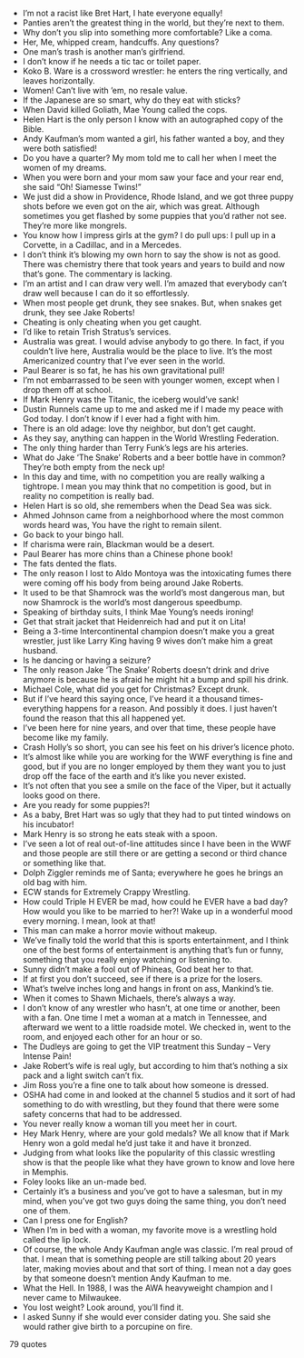  - I’m not a racist like Bret Hart, I hate everyone equally!
 - Panties aren’t the greatest thing in the world, but they’re next to them.
 - Why don’t you slip into something more comfortable? Like a coma.
 - Her, Me, whipped cream, handcuffs. Any questions?
 - One man’s trash is another man’s girlfriend.
 - I don’t know if he needs a tic tac or toilet paper.
 - Koko B. Ware is a crossword wrestler: he enters the ring vertically, and leaves horizontally.
 - Women! Can’t live with ’em, no resale value.
 - If the Japanese are so smart, why do they eat with sticks?
 - When David killed Goliath, Mae Young called the cops.
 - Helen Hart is the only person I know with an autographed copy of the Bible.
 - Andy Kaufman’s mom wanted a girl, his father wanted a boy, and they were both satisfied!
 - Do you have a quarter? My mom told me to call her when I meet the women of my dreams.
 - When you were born and your mom saw your face and your rear end, she said “Oh! Siamesse Twins!”
 - We just did a show in Providence, Rhode Island, and we got three puppy shots before we even got on the air, which was great. Although sometimes you get flashed by some puppies that you’d rather not see. They’re more like mongrels.
 - You know how I impress girls at the gym? I do pull ups: I pull up in a Corvette, in a Cadillac, and in a Mercedes.
 - I don’t think it’s blowing my own horn to say the show is not as good. There was chemistry there that took years and years to build and now that’s gone. The commentary is lacking.
 - I’m an artist and I can draw very well. I’m amazed that everybody can’t draw well because I can do it so effortlessly.
 - When most people get drunk, they see snakes. But, when snakes get drunk, they see Jake Roberts!
 - Cheating is only cheating when you get caught.
 - I’d like to retain Trish Stratus’s services.
 - Australia was great. I would advise anybody to go there. In fact, if you couldn’t live here, Australia would be the place to live. It’s the most Americanized country that I’ve ever seen in the world.
 - Paul Bearer is so fat, he has his own gravitational pull!
 - I’m not embarrassed to be seen with younger women, except when I drop them off at school.
 - If Mark Henry was the Titanic, the iceberg would’ve sank!
 - Dustin Runnels came up to me and asked me if I made my peace with God today. I don’t know if I ever had a fight with him.
 - There is an old adage: love thy neighbor, but don’t get caught.
 - As they say, anything can happen in the World Wrestling Federation.
 - The only thing harder than Terry Funk’s legs are his arteries.
 - What do Jake ‘The Snake’ Roberts and a beer bottle have in common? They’re both empty from the neck up!
 - In this day and time, with no competition you are really walking a tightrope. I mean you may think that no competition is good, but in reality no competition is really bad.
 - Helen Hart is so old, she remembers when the Dead Sea was sick.
 - Ahmed Johnson came from a neighborhood where the most common words heard was, You have the right to remain silent.
 - Go back to your bingo hall.
 - If charisma were rain, Blackman would be a desert.
 - Paul Bearer has more chins than a Chinese phone book!
 - The fats dented the flats.
 - The only reason I lost to Aldo Montoya was the intoxicating fumes there were coming off his body from being around Jake Roberts.
 - It used to be that Shamrock was the world’s most dangerous man, but now Shamrock is the world’s most dangerous speedbump.
 - Speaking of birthday suits, I think Mae Young’s needs ironing!
 - Get that strait jacket that Heidenreich had and put it on Lita!
 - Being a 3-time Intercontinental champion doesn’t make you a great wrestler, just like Larry King having 9 wives don’t make him a great husband.
 - Is he dancing or having a seizure?
 - The only reason Jake ‘The Snake’ Roberts doesn’t drink and drive anymore is because he is afraid he might hit a bump and spill his drink.
 - Michael Cole, what did you get for Christmas? Except drunk.
 - But if I’ve heard this saying once, I’ve heard it a thousand times- everything happens for a reason. And possibly it does. I just haven’t found the reason that this all happened yet.
 - I’ve been here for nine years, and over that time, these people have become like my family.
 - Crash Holly’s so short, you can see his feet on his driver’s licence photo.
 - It’s almost like while you are working for the WWF everything is fine and good, but if you are no longer employed by them they want you to just drop off the face of the earth and it’s like you never existed.
 - It’s not often that you see a smile on the face of the Viper, but it actually looks good on there.
 - Are you ready for some puppies?!
 - As a baby, Bret Hart was so ugly that they had to put tinted windows on his incubator!
 - Mark Henry is so strong he eats steak with a spoon.
 - I’ve seen a lot of real out-of-line attitudes since I have been in the WWF and those people are still there or are getting a second or third chance or something like that.
 - Dolph Ziggler reminds me of Santa; everywhere he goes he brings an old bag with him.
 - ECW stands for Extremely Crappy Wrestling.
 - How could Triple H EVER be mad, how could he EVER have a bad day? How would you like to be married to her?! Wake up in a wonderful mood every morning. I mean, look at that!
 - This man can make a horror movie without makeup.
 - We’ve finally told the world that this is sports entertainment, and I think one of the best forms of entertainment is anything that’s fun or funny, something that you really enjoy watching or listening to.
 - Sunny didn’t make a fool out of Phineas, God beat her to that.
 - If at first you don’t succeed, see if there is a prize for the losers.
 - What’s twelve inches long and hangs in front on ass, Mankind’s tie.
 - When it comes to Shawn Michaels, there’s always a way.
 - I don’t know of any wrestler who hasn’t, at one time or another, been with a fan. One time I met a woman at a match in Tennessee, and afterward we went to a little roadside motel. We checked in, went to the room, and enjoyed each other for an hour or so.
 - The Dudleys are going to get the VIP treatment this Sunday – Very Intense Pain!
 - Jake Robert’s wife is real ugly, but according to him that’s nothing a six pack and a light switch can’t fix.
 - Jim Ross you’re a fine one to talk about how someone is dressed.
 - OSHA had come in and looked at the channel 5 studios and it sort of had something to do with wrestling, but they found that there were some safety concerns that had to be addressed.
 - You never really know a woman till you meet her in court.
 - Hey Mark Henry, where are your gold medals? We all know that if Mark Henry won a gold medal he’d just take it and have it bronzed.
 - Judging from what looks like the popularity of this classic wrestling show is that the people like what they have grown to know and love here in Memphis.
 - Foley looks like an un-made bed.
 - Certainly it’s a business and you’ve got to have a salesman, but in my mind, when you’ve got two guys doing the same thing, you don’t need one of them.
 - Can I press one for English?
 - When I’m in bed with a woman, my favorite move is a wrestling hold called the lip lock.
 - Of course, the whole Andy Kaufman angle was classic. I’m real proud of that. I mean that is something people are still talking about 20 years later, making movies about and that sort of thing. I mean not a day goes by that someone doesn’t mention Andy Kaufman to me.
 - What the Hell. In 1988, I was the AWA heavyweight champion and I never came to Milwaukee.
 - You lost weight? Look around, you’ll find it.
 - I asked Sunny if she would ever consider dating you. She said she would rather give birth to a porcupine on fire.

79 quotes